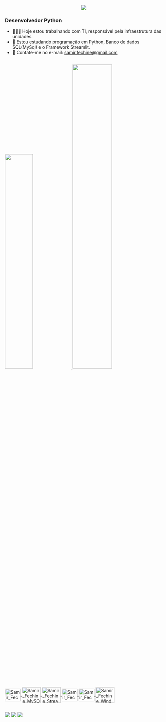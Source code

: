<h1 align="center">
    <img src="https://readme-typing-svg.herokuapp.com/?font=Righteous&size=35&center=true&vCenter=true&width=600&height=70&duration=4000&lines=Olá!+👋;+Sou+Samir+Jefferson+Silva+Fechine!;" />
</h1>
<h3>Desenvolvedor Python</h3>

- 👨🏻‍💻 Hoje estou trabalhando com TI, responsável pela infraestrutura das unidades.
- 📘 Estou estudando programação em Python, Banco de dados SQL(MySql) e o Framework Streamlit.
- 📩 Contate-me no e-mail: samir.fechine@gmail.com

##

<div>
  <a href="https://github.com/samirfechine"> 
<img height="42%" src="https://github-readme-stats.vercel.app/api?username=samirfechine&show_icons=true&theme=dark&include_all_commits=true&count_private=true"/>
  <img height="50%
" src="https://github-readme-stats.vercel.app/api/top-langs/?username=samirfechine&layout=compact&langs_count=16&theme=dark"/>
</div>

##

<div style="display: inline_block"><br>
  <img align="center" alt="Samir_Fechine_Python" height="40" width="50" src="https://cdn.jsdelivr.net/gh/devicons/devicon@latest/icons/python/python-original-wordmark.svg">
   <img align="center" alt="Samir_Fechine_MySQL" height="50" width="60" src="https://cdn.jsdelivr.net/gh/devicons/devicon@latest/icons/mysql/mysql-original-wordmark.svg">
   <img align="center" alt="Samir_Fechine_Streamlit" height="50" width="60" src="https://cdn.jsdelivr.net/gh/devicons/devicon@latest/icons/streamlit/streamlit-original-wordmark.svg">
   <img align="center" alt="Samir_Fechine_VSCode" height="40" width="50" src="https://cdn.jsdelivr.net/gh/devicons/devicon@latest/icons/vscode/vscode-original-wordmark.svg">
   <img align="center" alt="Samir_Fechine_Github" height="40" width="50" src="https://cdn.jsdelivr.net/gh/devicons/devicon@latest/icons/github/github-original-wordmark.svg">  
   <img align="center" alt="Samir_Fechine_Windows" height="50" width="60" src="https://cdn.jsdelivr.net/gh/devicons/devicon@latest/icons/windows11/windows11-original-wordmark.svg">
</div>

##

<div>
  <a href="https://www.youtube.com/samirjefferson679" target="_blank"><img src="https://img.shields.io/badge/YouTube-FF0000?style=for-the-badge&logo=youtube&logoColor=white" target="_blank"></a>
  <a href="https://instagram.com/samirfechine" target="_blank"><img src="https://img.shields.io/badge/-Instagram-%23E4405F?style=for-the-badge&logo=instagram&logoColor=white" target="_blank"></a>
 	<a href = "mailto:samir.fechine@gmail.com"><img src="https://img.shields.io/badge/Gmail-D14836?style=for-the-badge&logo=gmail&logoColor=white" target="_blank"></a>
</div>
